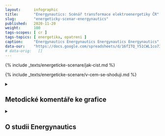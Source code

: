 ```yaml
---
layout:      infographic
title:       "Energynautics: Scénář transformace elektroenergetiky ČR"
slug:        "energeticky-scenar-energynautics"
published:   2020-11-20
weight:      100
tags-scopes: [ cr ]
tags-topics: [ energetika, opatreni ]
caption:     "Energynautics Energynautics Energynautics Energynautics"
data-our:    "https://docs.google.com/spreadsheets/d/16fITQ_Y51CWL1co734tU5hHQUAf298chxxr3q0-lFWI/edit"
# data-orig:   []
---
```


{% include _texts/energeticke-scenare/jak-cist.md %}

{% include _texts/energeticke-scenare/v-cem-se-shoduji.md %}

<details markdown=1>
<summary>
<h2>Metodické komentáře ke grafice</h2>
</summary>
{% include _texts/energeticke-scenare/rozdeleni-zdroju-2019.md %}

### Rozdělení zdrojů do kategorií: rok 2030

Čísla udávaná přímo ve studii dobře odpovídají naší kategorizaci, takže je přímo přebíráme.

{% include _texts/energeticke-scenare/emise.md %}
</details>

<details markdown=1>
<summary>
<h2>O studii Energynautics</h2>
</summary>
...
</details>
